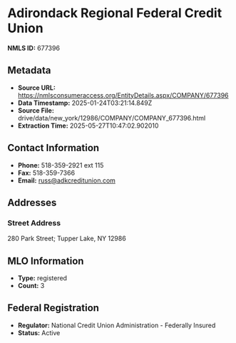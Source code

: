 # Adirondack Regional Federal Credit Union

**NMLS ID:** 677396

## Metadata
- **Source URL:** https://nmlsconsumeraccess.org/EntityDetails.aspx/COMPANY/677396
- **Data Timestamp:** 2025-01-24T03:21:14.849Z
- **Source File:** drive/data/new_york/12986/COMPANY/COMPANY_677396.html
- **Extraction Time:** 2025-05-27T10:47:02.902010

## Contact Information
- **Phone:** 518-359-2921 ext 115
- **Fax:** 518-359-7366
- **Email:** russ@adkcreditunion.com

## Addresses
### Street Address
280 Park Street; Tupper Lake, NY 12986

## MLO Information
- **Type:** registered
- **Count:** 3

## Federal Registration
- **Regulator:** National Credit Union Administration - Federally Insured
- **Status:** Active
